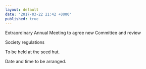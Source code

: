 ```yaml
---
layout: default
date: '2017-03-22 21:42 +0000'
published: true
---
```

Extraordinary Annual Meeting to agree new Committee and review

Society regulations

To be held at the seed hut.

Date and time to be arranged.